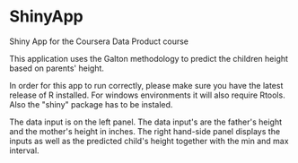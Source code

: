 # ShinyApp
Shiny App for the Coursera Data Product course

This application uses the Galton methodology to predict the children height based on parents' height.

In order for this app to run correctly, please make sure you have the latest release of R installed.
For windows environments it will also require Rtools.
Also the "shiny" package has to be instaled.

The data input is on the left panel. The data input's are the father's height and the mother's height in inches.
The right hand-side panel displays the inputs as well as the predicted child's height together with the min and max interval.
